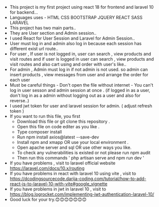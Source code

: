 - This project is my first project using react 18 for frontend and laravel 10 for backend...
- Languages uses
       - HTML CSS BOOTSTRAP JQUERY REACT SASS LARAVEL 
- This project has two main parts..
- They are User section and Admin session..
- I used React for User Session and Laravel for Admin Session..
- User must log in and admin also log in because each session has different exist url route..
- For user , If user is not logged in, user can search , view products and visit routes and if user is logged in user can search , view products and visit routes and also cart using and order with user's like..
- For admin , Admin must log in if not admin is not used. so admin can insert products , view messages from user and arrange the order for each user
- Must be careful things
       - Don't open the file without internet
       - You can't log in user sesson and admin session at once . (if logged in as a user, don't log in as a admin without logging out as a user and also for reverse..)
- I used jwt token for user and laravel session for admin. ( adjust refresh token )
- If you want to run this file,  you first
     - Download this file or git clone this repository .
     - Open this file on code editer as you like .
     - Type composer install
     - Run npm install axios@latest --save-dev
     - Install npm and xmapp OR use your local environment .
     - Open apache server and sql  OR use other ways you like.
     - To check any vulnerabilities is existed or not please run npm audit
     - Then run this commands   ' php artisan serve and  npm run dev '
- If you have problems , visit to laravel official website https://laravel.com/docs/10.x/routing
- If you have  problems in react with laravel 10 using vite , visit to https://dcodingsourcecode.darija-coding.com/tutorial/how-to-add-react-js-to-laravel-10-with-vite#google_vignette
-  If you have  problems in jwt in laravel 10 , visit to https://blog.logrocket.com/implementing-jwt-authentication-laravel-10/
- Good luck for your try.😊😊😊😊😊😊😊
